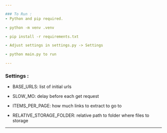 ```yaml
---

### To Run :
- Python and pip required.

- python -m venv .venv

- pip install -r requirements.txt

- Adjust settings in settings.py -> Settings

- python main.py to run

---
```


### Settings :
- BASE_URLS: list of initial urls

- SLOW_MO: delay before each get request

- ITEMS_PER_PAGE: how much links to extract to go to

- RELATIVE_STORAGE_FOLDER: relative path to folder where files to storage

---
